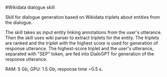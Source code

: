 #Wikidata dialogue skill

Skill for dialogue generation based on Wikidata triplets about entities from the dialogue.

The skill takes as input entity linking annotations from the user's utterance. Then the skill uses wiki parser to extract triplets for the entity. The triplets are ranked and the triplet with the highest score is used for generation of response utterance. The highest-score triplet and the user's utterance, separated with "SEP" token, are fed into DialoGPT for generation of the response utterance.

RAM: 5 Gb, GPU: 1.5 Gb, response time ~0.5 s.
